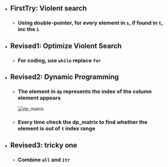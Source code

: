 - ## FirstTry: Violent search
  - ### Using double-pointer, for every element in `s`, if found in `t`, inc the `i`
- ## Revised1: Optimize Violent Search
    - ### For coding, use `while` replace `for`
- ## Revised2: Dynamic Programming
  - ### The element in `dp` represents the index of the column element appears
    ![dp_matrix](assets/image_dp_01.png)
  - ### Every time check the dp_matrix to find whether the element is out of `t` index range
- ## Revised3: tricky one
    - ### Combine `all` and `itr` 
